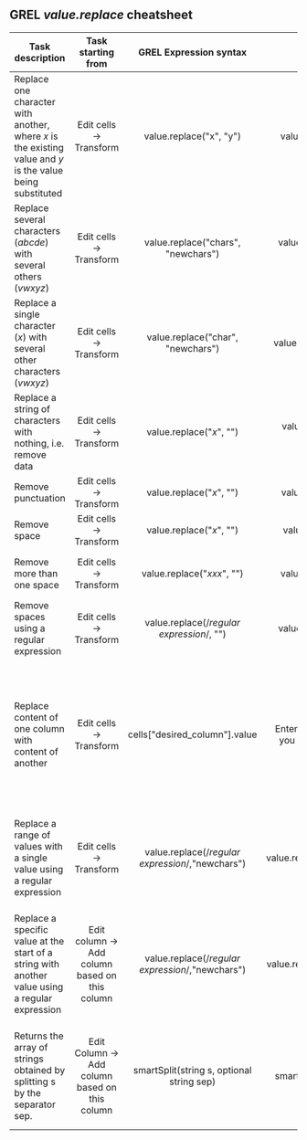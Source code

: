 ## GREL *value.replace* cheatsheet

|	Task description |	Task starting from |	GREL Expression syntax |	Example | Explanation     |
| ------------- |:-------------:| :------------:|:------------:| :------------------:|
| Replace one character with another, where *x* is the existing value and *y* is the value being substituted |	Edit cells -> Transform	| value.replace("x", "y") |	value.replace("&", ":") |  Substituting a colon for an ampersand |
| Replace several characters (*abcde*) with several others (*vwxyz*) |	Edit cells -> Transform	| value.replace("chars", "newchars") |	value.replace("abcde", "vwxyz") |  Replacing one string of characters with another |
|	Replace a single character (*x*) with several other characters (*vwxyz*) |	Edit cells -> Transform	| value.replace("char", "newchars") |	value.replace("&", "and") |  Replacing one character with a string |
|	Replace a string of characters with nothing, i.e. remove data |	Edit cells -> Transform	| value.replace("*x*", "") |	value.replace("00:00 AEST", "")   | This removes time from a time and date statement |
|	Remove punctuation |		Edit cells -> Transform	|	value.replace("*x*", "") | value.replace("-", "") |  Removes a hyphen |
|	Remove space  |		Edit cells -> Transform	|	value.replace("*x*", "") | value.replace(" ", "") |  Removes a single space |
| Remove more than one space | 		Edit cells -> Transform	 | value.replace("*xxx*", "") | value.replace("&nbsp;&nbsp;&nbsp;", "")  |  Removes more than three spaces |
| Remove spaces using a regular expression | 		Edit cells -> Transform	 | value.replace(/_regular expression_/, "") | value.replace(/\s+/, "")  |  Removes any number of spaces |
|	 Replace content of one column with content of another |		Edit cells -> Transform	|	 cells["desired_column"].value  |  Enter this for the column you want to transform.  | If there is a mix of data in the column, filter rows you want to transform **FIRST** to avoid overwriting data you want to keep. |	
|	Replace a range of values with a single value using a regular expression |		Edit cells -> Transform	|	 value.replace(/_regular expression_/,"newchars") |	value.replace(/\d{4}/,"QLD") |  Replacing a range of four-digit postcodes in a column with the abbreviation for a state |	
|	Replace a specific value at the start of a string with another value using a regular expression	|	 Edit column -> Add column based on this column |		value.replace(/_regular expression_/,"newchars")	|	 value.replace(/^04/,"+614") |  Adding a new column to create an international version of a local Australian mobile phone number  |	
| Returns the array of strings obtained by splitting s by the separator sep. |  Edit Column -> Add column based on this column |  smartSplit(string s, optional string sep) |  smartSplit(value, ',')[-4]  |  Add a column based on the value fourth from the end of the cell, using ',' as separator |
